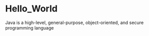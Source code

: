 # Hello_World
Java is a high-level, general-purpose, object-oriented, and secure programming language
